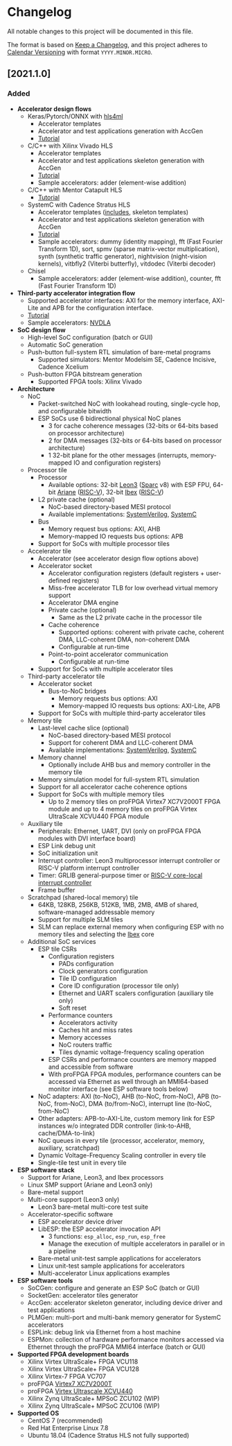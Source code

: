 # Changelog

All notable changes to this project will be documented in this file.

The format is based on [Keep a
Changelog](https://keepachangelog.com/en/1.0.0/), and this project
adheres to [Calendar Versioning](https://calver.org/) with format
`YYYY.MINOR.MICRO`.

## [2021.1.0]

### Added

- **Accelerator design flows**
	- Keras/Pytorch/ONNX with [hls4ml](https://fastmachinelearning.org/hls4ml/)
		- Accelerator templates
		- Accelerator and test applications generation with AccGen
		- [Tutorial](https://www.esp.cs.columbia.edu/docs/hls4ml/)
	- C/C++ with Xilinx Vivado HLS
		- Accelerator templates
		- Accelerator and test applications skeleton generation with AccGen
		- [Tutorial](https://www.esp.cs.columbia.edu/docs/cpp_acc/)
		- Sample accelerators: adder (element-wise addition)
	- C/C++ with Mentor Catapult HLS
		- [Tutorial](https://www.esp.cs.columbia.edu/docs/mentor_cpp_acc/)
	- SystemC with Cadence Stratus HLS
		- Accelerator templates ([includes](https://github.com/sld-columbia/esp-accelerator-templates), skeleton templates)
		- Accelerator and test applications skeleton generation with AccGen
		- [Tutorial](https://www.esp.cs.columbia.edu/docs/systemc_acc/)
		- Sample accelerators: dummy (identity mapping), fft (Fast Fourier Transform 1D), sort, spmv (sparse matrix-vector multiplication), synth (synthetic traffic generator), nightvision (night-vision kernels), vitbfly2 (Viterbi butterfly), vitdodec (Viterbi decoder)
	- Chisel
		- Sample accelerators: adder (element-wise addition), counter, fft (Fast Fourier Transform 1D)
- **Third-party accelerator integration flow**
	- Supported accelerator interfaces: AXI for the memory interface, AXI-Lite and APB for the configuration interface.
	- [Tutorial](https://www.esp.cs.columbia.edu/docs/thirdparty_acc/)
	- Sample accelerators: [NVDLA](http://nvdla.org/)
- **SoC design flow**
	- High-level SoC configuration (batch or GUI)
	- Automatic SoC generation
	- Push-button full-system RTL simulation of bare-metal programs
		- Supported simulators: Mentor Modelsim SE, Cadence Incisive, Cadence Xcelium
	- Push-button FPGA bitstream generation
		- Supported FPGA tools: Xilinx Vivado
- **Architecture**
	- NoC
		- Packet-switched NoC with lookahead routing, single-cycle hop, and configurable bitwidth
		- ESP SoCs use 6 bidirectional physical NoC planes
			- 3 for cache coherence messages (32-bits or 64-bits based on processor architecture)
			- 2 for DMA messages (32-bits or 64-bits based on processor architecture)
			- 1 32-bit plane for the other messages (interrupts, memory-mapped IO and configuration registers)
	- Processor tile
		- Processor
			- Available options: 32-bit [Leon3](https://www.gaisler.com/index.php/products/processors/leon3) ([Sparc](https://sparc.org/) v8) with ESP FPU, 64-bit [Ariane](https://github.com/openhwgroup/cva6) ([RISC-V](https://riscv.org/)), 32-bit [Ibex](https://github.com/lowRISC/ibex) ([RISC-V](https://riscv.org/))
		- L2 private cache (optional)
			- NoC-based directory-based MESI protocol
			- Available implementations: [SystemVerilog](https://github.com/sld-columbia/esp-caches/tree/master/l2), [SystemC](https://github.com/sld-columbia/esp-caches/tree/master/systemc/l2)
		- Bus
			- Memory request bus options: AXI, AHB
			- Memory-mapped IO requests bus options: APB
		- Support for SoCs with multiple processor tiles
	- Accelerator tile
		- Accelerator (see accelerator design flow options above)
		- Accelerator socket
			- Accelerator configuration registers (default registers + user-defined registers)
			- Miss-free accelerator TLB for low overhead virtual memory support
			- Accelerator DMA engine
			- Private cache (optional)
				- Same as the L2 private cache in the processor tile
			- Cache coherence
				- Supported options: coherent with private cache, coherent DMA, LLC-coherent DMA, non-coherent DMA
				- Configurable at run-time
			- Point-to-point accelerator communication
				- Configurable at run-time
		- Support for SoCs with multiple accelerator tiles
	- Third-party accelerator tile
		- Accelerator socket
			- Bus-to-NoC bridges
				- Memory requests bus options: AXI
				- Memory-mapped IO requests bus options: AXI-Lite, APB
		- Support for SoCs with multiple third-party accelerator tiles
	- Memory tile
		- Last-level cache slice (optional)
			- NoC-based directory-based MESI protocol
			- Support for coherent DMA and LLC-coherent DMA
			- Available implementations: [SystemVerilog](https://github.com/sld-columbia/esp-caches/tree/master/llc), [SystemC](https://github.com/sld-columbia/esp-caches/tree/master/systemc/llc)
		- Memory channel
			- Optionally include AHB bus and memory controller in the memory tile
		- Memory simulation model for full-system RTL simulation
		- Support for all accelerator cache coherence options
		- Support for SoCs with multiple memory tiles
			- Up to 2 memory tiles on proFPGA Virtex7 XC7V2000T FPGA module and up to 4 memory tiles on proFPGA Virtex UltraScale XCVU440 FPGA module
	- Auxiliary tile
		- Peripherals: Ethernet, UART, DVI (only on proFPGA FPGA modules with DVI interface board)
		- ESP Link debug unit
		- SoC initialization unit
		- Interrupt controller: Leon3 multiprocessor interrupt controller or RISC-V platform interrupt controller
		- Timer: GRLIB general-purpose timer or [RISC-V core-local interrupt controller](https://github.com/sld-columbia/ariane/tree/master/src/clint)
		- Frame buffer
	- Scratchpad (shared-local memory) tile
		- 64KB, 128KB, 256KB, 512KB, 1MB, 2MB, 4MB of shared, software-managed addressable memory
		- Support for multiple SLM tiles
		- SLM can replace external memory when configuring ESP with no memory tiles and selecting the [Ibex](https://github.com/lowRISC/ibex) core
	- Additional SoC services
		- ESP tile CSRs
			- Configuration registers
				- PADs configuration
				- Clock generators configuration
				- Tile ID configuration
				- Core ID configuration (processor tile only)
				- Ethernet and UART scalers configuration (auxiliary tile only)
				- Soft reset
			- Performance counters
				- Accelerators activity
				- Caches hit and miss rates
				- Memory accesses
				- NoC routers traffic
				- Tiles dynamic voltage-frequency scaling operation
			- ESP CSRs and performance counters are memory mapped and accessible from software
			- With proFPGA FPGA modules, performance counters can be accessed via Ethernet as well through an MMI64-based monitor interface (see ESP software tools below)
		- NoC adapters: AXI (to-NoC), AHB (to-NoC, from-NoC), APB (to-NoC, from-NoC), DMA (to/from-NoC), interrupt line (to-NoC, from-NoC)
		- Other adapters: APB-to-AXI-Lite, custom memory link for ESP instances w/o integrated DDR controller (link-to-AHB, cache/DMA-to-link)
		- NoC queues in every tile (processor, accelerator, memory, auxiliary, scratchpad)
		- Dynamic Voltage-Frequency Scaling controller in every tile
		- Single-tile test unit in every tile
- **ESP software stack**
	- Support for Ariane, Leon3, and Ibex processors
	- Linux SMP support (Ariane and Leon3 only)
	- Bare-metal support
	- Multi-core support (Leon3 only)
		- Leon3 bare-metal multi-core test suite
	- Accelerator-specific software
		- ESP accelerator device driver
		- LibESP: the ESP accelerator invocation API
			- 3 functions: `esp_alloc`, `esp_run`, `esp_free`
			- Manage the execution of multiple accelerators in parallel or in a pipeline
		- Bare-metal unit-test sample applications for accelerators
		- Linux unit-test sample applications for accelerators
		- Multi-accelerator Linux applications examples
- **ESP software tools**
	- SoCGen: configure and generate an ESP SoC (batch or GUI)
	- SocketGen: accelerator tiles generator
	- AccGen: accelerator skeleton generator, including device driver and test applications
	- PLMGen: multi-port and multi-bank memory generator for SystemC accelerators
	- ESPLink: debug link via Ethernet from a host machine
	- ESPMon: collection of hardware performance monitors accessed via Ethernet through the proFPGA MMI64 interface (batch or GUI)
- **Supported FPGA development boards**
	- Xilinx Virtex UltraScale+ FPGA VCU118
	- Xilinx Virtex UltraScale+ FPGA VCU128
	- Xilinx Virtex-7 FPGA VC707
	- proFPGA [Virtex7 XC7V2000T](https://www.profpga.com/products/fpga-modules-overview/virtex-7-based/profpga-xc7v2000t)
	- proFPGA [Virtex Ultrascale XCVU440](https://www.profpga.com/products/fpga-modules-overview/virtex-ultrascale-based/profpga-xcvu440)
    - Xilinx Zynq UltraScale+ MPSoC ZCU102 (WIP)
    - Xilinx Zynq UltraScale+ MPSoC ZCU106 (WIP)
- **Supported OS**
	- CentOS 7 (recommended)
	- Red Hat Enterprise Linux 7.8
	- Ubuntu 18.04 (Cadence Stratus HLS not fully supported)
